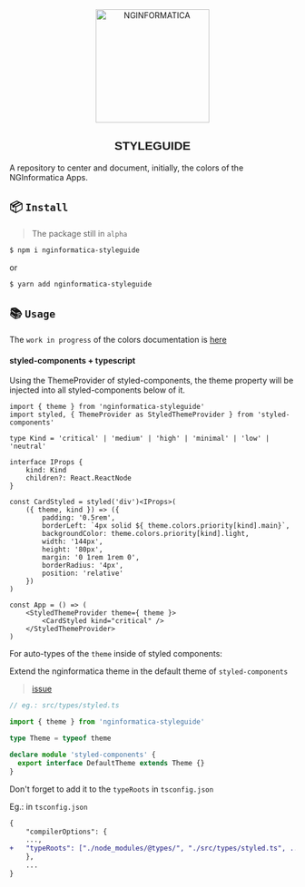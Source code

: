 <div align="center">
    <img
        src="https://user-images.githubusercontent.com/43145168/158388332-bb76d8c2-48ad-4f42-a017-6969a0abaa8c.png"
        width="200"
        alt="NGINFORMATICA"
	/>
    <h2 style='font-family: sans-serif;'> STYLEGUIDE </h2>
</div>

A repository to center and document, initially, the colors of the NGInformatica Apps.

## :package: `Install` 

> The package still in `alpha`

```sh
$ npm i nginformatica-styleguide
```
or

```sh
$ yarn add nginformatica-styleguide
```

## :books: `Usage`

The `work in progress` of the colors documentation is [here](https://nginformatica-styleguide.now.sh/)

#### styled-components + typescript

Using the ThemeProvider of styled-components, the theme property will be injected into all styled-components below of it.

```tsx
import { theme } from 'nginformatica-styleguide'
import styled, { ThemeProvider as StyledThemeProvider } from 'styled-components'

type Kind = 'critical' | 'medium' | 'high' | 'minimal' | 'low' | 'neutral'

interface IProps {
    kind: Kind
    children?: React.ReactNode
}

const CardStyled = styled('div')<IProps>(
    ({ theme, kind }) => ({
        padding: '0.5rem',
        borderLeft: `4px solid ${ theme.colors.priority[kind].main}`,
        backgroundColor: theme.colors.priority[kind].light,
        width: '144px',
        height: '80px',
        margin: '0 1rem 1rem 0',
        borderRadius: '4px',
        position: 'relative'
    })
)

const App = () => (
    <StyledThemeProvider theme={ theme }>
        <CardStyled kind="critical" />
    </StyledThemeProvider>
)
```

For auto-types of the `theme` inside of styled components:

Extend the nginformatica theme in the default theme of `styled-components`

> [issue](https://github.com/styled-components/styled-components-website/issues/447)

```typescript
// eg.: src/types/styled.ts

import { theme } from 'nginformatica-styleguide'

type Theme = typeof theme

declare module 'styled-components' {
  export interface DefaultTheme extends Theme {}
}
```

Don't forget to add it to the `typeRoots` in `tsconfig.json`

Eg.: in `tsconfig.json`

```diff
{
    "compilerOptions": {
	...,
+	"typeRoots": ["./node_modules/@types/", "./src/types/styled.ts", ...]
    },
    ...
}

